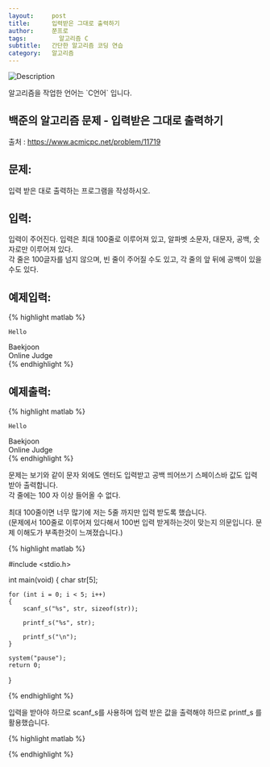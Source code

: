 ```yaml
---
layout:     post
title:      입력받은 그대로 출력하기
author:     쭌프로
tags: 		  알고리즘 C
subtitle:   간단한 알고리즘 코딩 연습
category:   알고리즘
---
```

<!-- Start Writing Below in Markdown -->


![Description](https://alalstjr.github.io/promote.github.io/img/ag-bg.png)

<p>알고리즘을 작업한 언어는 `C언어` 입니다.</p>

## 백준의 알고리즘 문제 - 입력받은 그대로 출력하기

출처 : <a href="https://www.acmicpc.net/problem/11719">https://www.acmicpc.net/problem/11719</a>

## 문제:

<p>입력 받은 대로 출력하는 프로그램을 작성하시오.</p>

## 입력:

<p>
  입력이 주어진다. 입력은 최대 100줄로 이루어져 있고, 알파벳 소문자, 대문자, 공백, 숫자로만 이루어져 있다. <br/>
  각 줄은 100글자를 넘지 않으며, 빈 줄이 주어질 수도 있고, 각 줄의 앞 뒤에 공백이 있을 수도 있다.
</p>

## 예제입력:
{% highlight matlab %}

    Hello

Baekjoon     
   Online Judge    
{% endhighlight %}

## 예제출력:
{% highlight matlab %}

    Hello

Baekjoon     
   Online Judge    
{% endhighlight %}

<p>
  문제는 보기와 같이 문자 외에도 엔터도 입력받고 공백 띄어쓰기 스페이스바 값도 입력받아 출력합니다. <br/>
  각 줄에는 100 자 이상 들어올 수 없다.
</p>

<p>
  최대 100줄이면 너무 많기에 저는 5줄 까지만 입력 받도록 했습니다. <br/>
  (문제에서 100줄로 이루어져 있다해서 100번 입력 받게하는것이 맞는지 의문입니다. 문제 이해도가 부족한것이 느껴졌습니다.)
</p>
<p>
{% highlight matlab %}

#include <stdio.h>

int main(void) 
{
	char str[5];

	for (int i = 0; i < 5; i++) 
	{
		scanf_s("%s", str, sizeof(str));

		printf_s("%s", str);

		printf_s("\n");
	}

	system("pause");
	return 0;
}

{% endhighlight %}


  
</p>

<p>
  입력을 받아야 하므로 scanf_s를 사용하며 입력 받은 값을 출력해야 하므로 printf_s 를 활용했습니다.
</p>

{% highlight matlab %}

{% endhighlight %}
